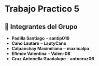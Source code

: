 # Trabajo Practico 5

## 👥 Integrantes del Grupo

- **Padilla Santiago** – **santip019**
- **Cano Lautaro** – **LautyCano**
- **Calpanchay Maximiliano** – **maxiicalpa**
- **Efimov Valentina** – **Valen-08**
- **Cruz Antonella Guadalupe** - **antocruz06**